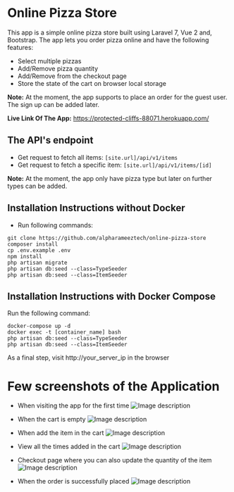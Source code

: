 # Online Pizza Store
This app is a simple online pizza store built using Laravel 7, Vue 2 and, Bootstrap.
The app lets you order pizza online and have the following features:
 
- Select multiple pizzas
- Add/Remove pizza quantity
- Add/Remove from the checkout page
- Store the state of the cart on browser local storage
 
 **Note:** At the moment, the app supports to place an order for the guest user. The sign up can be added later.

**Live Link Of The App:** https://protected-cliffs-88071.herokuapp.com/

## The API's endpoint

- Get request to fetch all items: ```[site.url]/api/v1/items```
- Get request to fetch a specific item: ```[site.url]/api/v1/items/[id]```

 **Note:** At the moment, the app only have pizza type but later on further types can be added.

## Installation Instructions without Docker

- Run following commands:
```
git clone https://github.com/alpharameeztech/online-pizza-store
composer install
cp .env.example .env
npm install
php artisan migrate
php artisan db:seed --class=TypeSeeder
php artisan db:seed --class=ItemSeeder
```

## Installation Instructions with Docker Compose

Run the following command:  

```
docker-compose up -d
docker exec -t [container_name] bash
php artisan db:seed --class=TypeSeeder
php artisan db:seed --class=ItemSeeder
```
As a final step, visit http://your_server_ip in the browser

# Few screenshots of the Application

- When visiting the app for the first time
![Image description](https://ecatalog.s3-ap-southeast-1.amazonaws.com/resources/Screenshot+from+2020-06-28+22-42-55.png)

- When the cart is empty
![Image description](https://ecatalog.s3-ap-southeast-1.amazonaws.com/resources/Screenshot+from+2020-06-28+23-14-56.png)

- When add the item in the cart
![Image description](https://ecatalog.s3-ap-southeast-1.amazonaws.com/resources/Screenshot+from+2020-06-28+22-43-15.png)

- View all the times added in the cart
![Image description](https://ecatalog.s3-ap-southeast-1.amazonaws.com/resources/Screenshot+from+2020-06-28+23-06-20.png)

- Checkout page where you can also update the quantity of the item
![Image description](https://ecatalog.s3-ap-southeast-1.amazonaws.com/resources/Screenshot+from+2020-06-28+23-06-52.png)

- When the order is successfully placed
![Image description](https://ecatalog.s3-ap-southeast-1.amazonaws.com/resources/Screenshot+from+2020-06-28+23-12-20.png)

